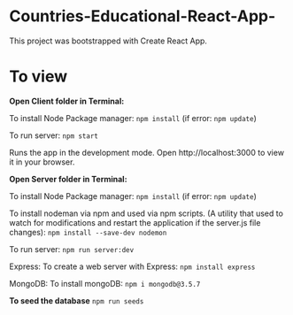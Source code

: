 # Countries-Educational-React-App-

This project was bootstrapped with Create React App.

# To view

**Open Client folder in Terminal:**


To install Node Package manager:
`npm install` (if error: `npm update`)


To run server:
`npm start`

Runs the app in the development mode.
Open http://localhost:3000 to view it in your browser.



**Open Server folder in Terminal:**

To install Node Package manager:
`npm install` (if error: `npm update`)

To install nodeman via npm and used via npm scripts.
(A utility that used to watch for modifications and restart the application if the server.js file changes):
`npm install --save-dev nodemon`

To run server:
`npm run server:dev` 


Express:
To create a web server with Express:
`npm install express`

MongoDB:
To install mongoDB: 
`npm i mongodb@3.5.7`



**To seed the database** 
`npm run seeds`



